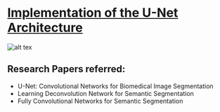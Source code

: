 # [Implementation of the U-Net Architecture](https://arxiv.org/abs/1505.04597)

![alt tex](https://raw.githubusercontent.com/kimoktm/U-Net/master/Images/framework.png "U-Net Architecture")

## Research Papers referred:

* U-Net: Convolutional Networks for Biomedical Image Segmentation
* Learning Deconvolution Network for Semantic Segmentation
* Fully Convolutional Networks for Semantic Segmentation